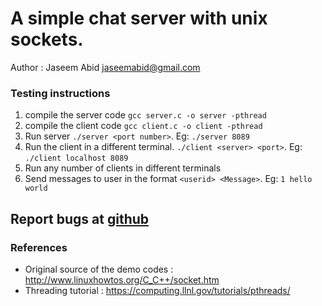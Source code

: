 # A simple chat server with unix sockets.

Author : Jaseem Abid <jaseemabid@gmail.com>

### Testing instructions

1. compile the server code `gcc server.c -o server -pthread`
2. compile the client code `gcc client.c -o client -pthread`
3. Run server `./server <port number>`. Eg: `./server 8089`
4. Run the client in a different terminal. `./client <server> <port>`. Eg: `./client localhost 8089`
5. Run any number of clients in different terminals
6. Send messages to user<n> in the format `<userid> <Message>`. Eg: `1 hello world`

## Report bugs at [github](https://github.com/jaseemabid/Networks-Lab/issues)

### References

* Original source of the demo codes : http://www.linuxhowtos.org/C_C++/socket.htm
* Threading tutorial : https://computing.llnl.gov/tutorials/pthreads/
